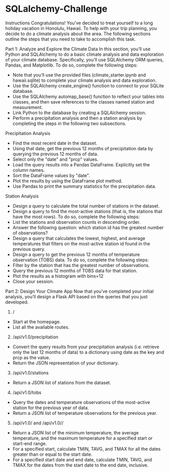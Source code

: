 # SQLalchemy-Challenge

Instructions
Congratulations! You've decided to treat yourself to a long holiday vacation in Honolulu, Hawaii. To help with your trip planning, you decide to do a climate analysis about the area. The following sections outline the steps that you need to take to accomplish this task.

Part 1: Analyze and Explore the Climate Data
In this section, you’ll use Python and SQLAlchemy to do a basic climate analysis and data exploration of your climate database. Specifically, you’ll use SQLAlchemy ORM queries, Pandas, and Matplotlib. To do so, complete the following steps:

- Note that you’ll use the provided files (climate_starter.ipynb and hawaii.sqlite) to complete your climate analysis and data exploration.
- Use the SQLAlchemy create_engine() function to connect to your SQLite database.
- Use the SQLAlchemy automap_base() function to reflect your tables into classes, and then save references to the classes named station and measurement.
- Link Python to the database by creating a SQLAlchemy session.
- Perform a precipitation analysis and then a station analysis by completing the steps in the following two subsections.

Precipitation Analysis
- Find the most recent date in the dataset.
- Using that date, get the previous 12 months of precipitation data by querying the previous 12 months of data.
- Select only the "date" and "prcp" values.
- Load the query results into a Pandas DataFrame. Explicitly set the column names.
- Sort the DataFrame values by "date".
- Plot the results by using the DataFrame plot method.
- Use Pandas to print the summary statistics for the precipitation data.

Station Analysis
- Design a query to calculate the total number of stations in the dataset.
- Design a query to find the most-active stations (that is, the stations that have the most rows). To do so, complete the following steps:
- List the stations and observation counts in descending order.
- Answer the following question: which station id has the greatest number of observations?
- Design a query that calculates the lowest, highest, and average temperatures that filters on the most-active station id found in the previous query.
- Design a query to get the previous 12 months of temperature observation (TOBS) data. To do so, complete the following steps:
- Filter by the station that has the greatest number of observations.
- Query the previous 12 months of TOBS data for that station.
- Plot the results as a histogram with bins=12
- Close your session.

Part 2: Design Your Climate App
Now that you’ve completed your initial analysis, you’ll design a Flask API based on the queries that you just developed.

1. /
- Start at the homepage.
- List all the available routes.

2. /api/v1.0/precipitation
- Convert the query results from your precipitation analysis (i.e. retrieve only the last 12 months of data) to a dictionary using date as the key and prcp as the value.
- Return the JSON representation of your dictionary.

3. /api/v1.0/stations
- Return a JSON list of stations from the dataset.

4. /api/v1.0/tobs
- Query the dates and temperature observations of the most-active station for the previous year of data.
- Return a JSON list of temperature observations for the previous year.

5. /api/v1.0/<start> and /api/v1.0/<start>/<end>
- Return a JSON list of the minimum temperature, the average temperature, and the maximum temperature for a specified start or start-end range.
- For a specified start, calculate TMIN, TAVG, and TMAX for all the dates greater than or equal to the start date.
- For a specified start date and end date, calculate TMIN, TAVG, and TMAX for the dates from the start date to the end date, inclusive.
